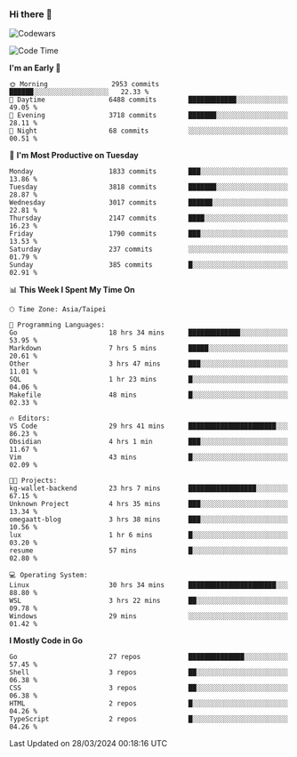 ### Hi there 👋

![Codewars](https://www.codewars.com/users/omegaatt36/badges/small)

<!--START_SECTION:waka-->
![Code Time](http://img.shields.io/badge/Code%20Time-2%2C283%20hrs%2017%20mins-blue)

**I'm an Early 🐤** 

```text
🌞 Morning                2953 commits        ██████░░░░░░░░░░░░░░░░░░░   22.33 % 
🌆 Daytime                6488 commits        ████████████░░░░░░░░░░░░░   49.05 % 
🌃 Evening                3718 commits        ███████░░░░░░░░░░░░░░░░░░   28.11 % 
🌙 Night                  68 commits          ░░░░░░░░░░░░░░░░░░░░░░░░░   00.51 % 
```
📅 **I'm Most Productive on Tuesday** 

```text
Monday                   1833 commits        ███░░░░░░░░░░░░░░░░░░░░░░   13.86 % 
Tuesday                  3818 commits        ███████░░░░░░░░░░░░░░░░░░   28.87 % 
Wednesday                3017 commits        ██████░░░░░░░░░░░░░░░░░░░   22.81 % 
Thursday                 2147 commits        ████░░░░░░░░░░░░░░░░░░░░░   16.23 % 
Friday                   1790 commits        ███░░░░░░░░░░░░░░░░░░░░░░   13.53 % 
Saturday                 237 commits         ░░░░░░░░░░░░░░░░░░░░░░░░░   01.79 % 
Sunday                   385 commits         █░░░░░░░░░░░░░░░░░░░░░░░░   02.91 % 
```


📊 **This Week I Spent My Time On** 

```text
🕑︎ Time Zone: Asia/Taipei

💬 Programming Languages: 
Go                       18 hrs 34 mins      █████████████░░░░░░░░░░░░   53.95 % 
Markdown                 7 hrs 5 mins        █████░░░░░░░░░░░░░░░░░░░░   20.61 % 
Other                    3 hrs 47 mins       ███░░░░░░░░░░░░░░░░░░░░░░   11.01 % 
SQL                      1 hr 23 mins        █░░░░░░░░░░░░░░░░░░░░░░░░   04.06 % 
Makefile                 48 mins             █░░░░░░░░░░░░░░░░░░░░░░░░   02.33 % 

🔥 Editors: 
VS Code                  29 hrs 41 mins      ██████████████████████░░░   86.23 % 
Obsidian                 4 hrs 1 min         ███░░░░░░░░░░░░░░░░░░░░░░   11.67 % 
Vim                      43 mins             █░░░░░░░░░░░░░░░░░░░░░░░░   02.09 % 

🐱‍💻 Projects: 
kg-wallet-backend        23 hrs 7 mins       █████████████████░░░░░░░░   67.15 % 
Unknown Project          4 hrs 35 mins       ███░░░░░░░░░░░░░░░░░░░░░░   13.34 % 
omegaatt-blog            3 hrs 38 mins       ███░░░░░░░░░░░░░░░░░░░░░░   10.56 % 
lux                      1 hr 6 mins         █░░░░░░░░░░░░░░░░░░░░░░░░   03.20 % 
resume                   57 mins             █░░░░░░░░░░░░░░░░░░░░░░░░   02.80 % 

💻 Operating System: 
Linux                    30 hrs 34 mins      ██████████████████████░░░   88.80 % 
WSL                      3 hrs 22 mins       ██░░░░░░░░░░░░░░░░░░░░░░░   09.78 % 
Windows                  29 mins             ░░░░░░░░░░░░░░░░░░░░░░░░░   01.42 % 
```

**I Mostly Code in Go** 

```text
Go                       27 repos            ██████████████░░░░░░░░░░░   57.45 % 
Shell                    3 repos             ██░░░░░░░░░░░░░░░░░░░░░░░   06.38 % 
CSS                      3 repos             ██░░░░░░░░░░░░░░░░░░░░░░░   06.38 % 
HTML                     2 repos             █░░░░░░░░░░░░░░░░░░░░░░░░   04.26 % 
TypeScript               2 repos             █░░░░░░░░░░░░░░░░░░░░░░░░   04.26 % 
```




 Last Updated on 28/03/2024 00:18:16 UTC
<!--END_SECTION:waka-->

<!--
**omegaatt36/omegaatt36** is a ✨ _special_ ✨ repository because its `README.md` (this file) appears on your GitHub profile.

Here are some ideas to get you started:

- 🔭 I’m currently working on ...
- 🌱 I’m currently learning ...
- 👯 I’m looking to collaborate on ...
- 🤔 I’m looking for help with ...
- 💬 Ask me about ...
- 📫 How to reach me: ...
- 😄 Pronouns: ...
- ⚡ Fun fact: ...
-->
